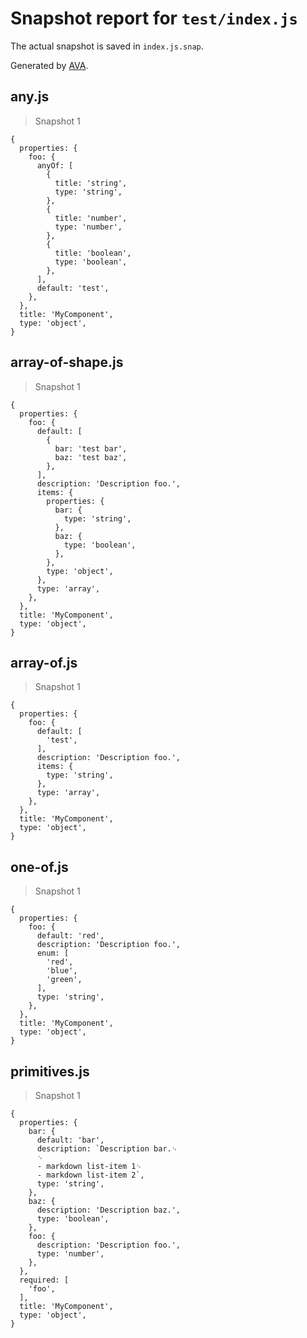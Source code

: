# Snapshot report for `test/index.js`

The actual snapshot is saved in `index.js.snap`.

Generated by [AVA](https://ava.li).

## any.js

> Snapshot 1

    {
      properties: {
        foo: {
          anyOf: [
            {
              title: 'string',
              type: 'string',
            },
            {
              title: 'number',
              type: 'number',
            },
            {
              title: 'boolean',
              type: 'boolean',
            },
          ],
          default: 'test',
        },
      },
      title: 'MyComponent',
      type: 'object',
    }

## array-of-shape.js

> Snapshot 1

    {
      properties: {
        foo: {
          default: [
            {
              bar: 'test bar',
              baz: 'test baz',
            },
          ],
          description: 'Description foo.',
          items: {
            properties: {
              bar: {
                type: 'string',
              },
              baz: {
                type: 'boolean',
              },
            },
            type: 'object',
          },
          type: 'array',
        },
      },
      title: 'MyComponent',
      type: 'object',
    }

## array-of.js

> Snapshot 1

    {
      properties: {
        foo: {
          default: [
            'test',
          ],
          description: 'Description foo.',
          items: {
            type: 'string',
          },
          type: 'array',
        },
      },
      title: 'MyComponent',
      type: 'object',
    }

## one-of.js

> Snapshot 1

    {
      properties: {
        foo: {
          default: 'red',
          description: 'Description foo.',
          enum: [
            'red',
            'blue',
            'green',
          ],
          type: 'string',
        },
      },
      title: 'MyComponent',
      type: 'object',
    }

## primitives.js

> Snapshot 1

    {
      properties: {
        bar: {
          default: 'bar',
          description: `Description bar.␊
          ␊
          - markdown list-item 1␊
          - markdown list-item 2`,
          type: 'string',
        },
        baz: {
          description: 'Description baz.',
          type: 'boolean',
        },
        foo: {
          description: 'Description foo.',
          type: 'number',
        },
      },
      required: [
        'foo',
      ],
      title: 'MyComponent',
      type: 'object',
    }

